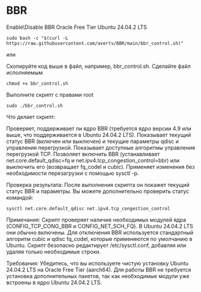 # BBR
Enable\Disable BBR Oracle Free Tier  Ubuntu 24.04.2 LTS

```
sudo bash -c "$(curl -L https://raw.githubusercontent.com/avertv/BBR/main/bbr_control.sh)"
```
или

Скопируйте код выше в файл, например, bbr_control.sh. Сделайте файл исполняемым

```
chmod +x bbr_control.sh
```

Выполните скрипт с правами root

```
sudo ./bbr_control.sh
```

Что делает скрипт:

Проверяет, поддерживает ли ядро BBR (требуется ядро версии 4.9 или выше, что поддерживается в Ubuntu 24.04.2 LTS). Показывает текущий статус BBR (включен или выключен) и текущие параметры qdisc и управления перегрузкой. Показывает доступные алгоритмы управления перегрузкой TCP. Позволяет включить BBR (устанавливает net.core.default_qdisc=fq и net.ipv4.tcp_congestion_control=bbr) или выключить его (возвращает fq_codel и cubic). Применяет изменения без необходимости перезагрузки с помощью sysctl -p.

Проверка результата: После выполнения скрипта он покажет текущий статус BBR и параметры. Вы можете дополнительно проверить статус командой:

```
sysctl net.core.default_qdisc net.ipv4.tcp_congestion_control
```

Примечания: Скрипт проверяет наличие необходимых модулей ядра (CONFIG_TCP_CONG_BBR и CONFIG_NET_SCH_FQ). В Ubuntu 24.04.2 LTS они обычно включены. Для отключения BBR используется стандартный алгоритм cubic и qdisc fq_codel, которые применяются по умолчанию в Ubuntu. Скрипт безопасно редактирует /etc/sysctl.conf, добавляя или удаляя только необходимые строки.

Требования: Убедитесь, что вы используете чистую установку Ubuntu 24.04.2 LTS на Oracle Free Tier (aarch64). Для работы BBR не требуется установка дополнительных пакетов, так как необходимые модули уже встроены в ядро Ubuntu 24.04.2 LTS.
